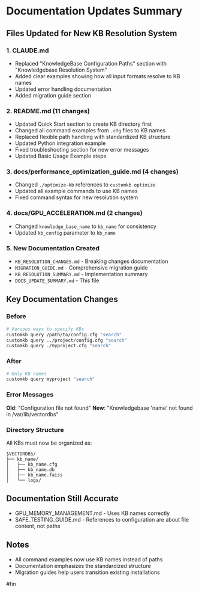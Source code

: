 # Documentation Updates Summary

## Files Updated for New KB Resolution System

### 1. CLAUDE.md
- Replaced "KnowledgeBase Configuration Paths" section with "Knowledgebase Resolution System"
- Added clear examples showing how all input formats resolve to KB names
- Updated error handling documentation
- Added migration guide section

### 2. README.md (11 changes)
- Updated Quick Start section to create KB directory first
- Changed all command examples from `.cfg` files to KB names
- Replaced flexible path handling with standardized KB structure
- Updated Python integration example
- Fixed troubleshooting section for new error messages
- Updated Basic Usage Example steps

### 3. docs/performance_optimization_guide.md (4 changes)
- Changed `./optimize-kb` references to `customkb optimize`
- Updated all example commands to use KB names
- Fixed command syntax for new resolution system

### 4. docs/GPU_ACCELERATION.md (2 changes)
- Changed `knowledge_base_name` to `kb_name` for consistency
- Updated `kb_config` parameter to `kb_name`

### 5. New Documentation Created
- `KB_RESOLUTION_CHANGES.md` - Breaking changes documentation
- `MIGRATION_GUIDE.md` - Comprehensive migration guide
- `KB_RESOLUTION_SUMMARY.md` - Implementation summary
- `DOCS_UPDATE_SUMMARY.md` - This file

## Key Documentation Changes

### Before
```bash
# Various ways to specify KBs
customkb query /path/to/config.cfg "search"
customkb query ../project/config.cfg "search"
customkb query ./myproject.cfg "search"
```

### After
```bash
# Only KB names
customkb query myproject "search"
```

### Error Messages
**Old**: "Configuration file not found"
**New**: "Knowledgebase 'name' not found in /var/lib/vectordbs"

### Directory Structure
All KBs must now be organized as:
```
$VECTORDBS/
├── kb_name/
│   ├── kb_name.cfg
│   ├── kb_name.db
│   ├── kb_name.faiss
│   └── logs/
```

## Documentation Still Accurate
- GPU_MEMORY_MANAGEMENT.md - Uses KB names correctly
- SAFE_TESTING_GUIDE.md - References to configuration are about file content, not paths

## Notes
- All command examples now use KB names instead of paths
- Documentation emphasizes the standardized structure
- Migration guides help users transition existing installations

#fin